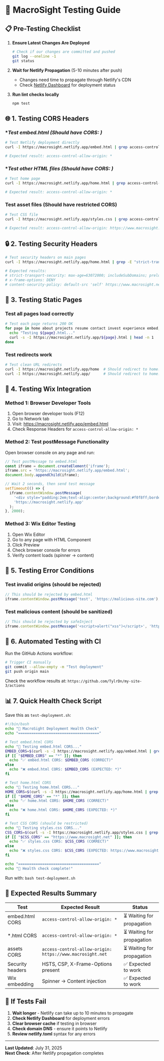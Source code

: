 # 🧪 MacroSight Testing Guide

## 📋 **Pre-Testing Checklist**

1. **Ensure Latest Changes Are Deployed**
   ```bash
   # Check if our changes are committed and pushed
   git log --oneline -1
   git status
   ```

2. **Wait for Netlify Propagation** (5-10 minutes after push)
   - Changes need time to propagate through Netlify's CDN
   - Check [Netlify Dashboard](https://app.netlify.com) for deployment status

3. **Run lint checks locally**
   ```bash
   npm test
   ```

## 🌐 **1. Testing CORS Headers**

### **Test embed.html (Should have CORS: *)**
```bash
# Test Netlify deployment directly
curl -I https://macrosight.netlify.app/embed.html | grep access-control-allow-origin

# Expected result: access-control-allow-origin: *
```

### **Test other HTML files (Should have CORS: *)**
```bash
# Test home page
curl -I https://macrosight.netlify.app/home.html | grep access-control-allow-origin

# Expected result: access-control-allow-origin: *
```

### **Test asset files (Should have restricted CORS)**
```bash
# Test CSS file
curl -I https://macrosight.netlify.app/styles.css | grep access-control-allow-origin

# Expected result: access-control-allow-origin: https://www.macrosight.net
```

## 🔒 **2. Testing Security Headers**

```bash
# Test security headers on main pages
curl -I https://macrosight.netlify.app/home.html | grep -E "strict-transport-security|x-frame-options|content-security-policy"

# Expected results:
# strict-transport-security: max-age=63072000; includeSubDomains; preload
# x-frame-options: DENY
# content-security-policy: default-src 'self' https://www.macrosight.net https://macrosight.netlify.app
```

## 📱 **3. Testing Static Pages**

### **Test all pages load correctly**
```bash
# Test each page returns 200 OK
for page in home about projects resume contact invest experience embed; do
  echo "Testing ${page}.html..."
  curl -s -I https://macrosight.netlify.app/${page}.html | head -n 1
done
```

### **Test redirects work**
```bash
# Test clean URL redirects
curl -I https://macrosight.netlify.app/home  # Should redirect to home.html
curl -I https://macrosight.netlify.app/      # Should redirect to home.html
```

## 🎯 **4. Testing Wix Integration**

### **Method 1: Browser Developer Tools**
1. Open browser developer tools (F12)
2. Go to Network tab
3. Visit: https://macrosight.netlify.app/embed.html
4. Check Response Headers for `access-control-allow-origin: *`

### **Method 2: Test postMessage Functionality**
Open browser console on any page and run:
```javascript
// Test postMessage to embed.html
const iframe = document.createElement('iframe');
iframe.src = 'https://macrosight.netlify.app/embed.html';
document.body.appendChild(iframe);

// Wait 2 seconds, then send test message
setTimeout(() => {
  iframe.contentWindow.postMessage(
    '<div style="padding:2em;text-align:center;background:#f0f8ff;border:2px solid #0084ff;border-radius:8px;"><h2>🎉 Test Successful!</h2><p>postMessage integration is working correctly.</p></div>',
    'https://macrosight.netlify.app'
  );
}, 2000);
```

### **Method 3: Wix Editor Testing**
1. Open Wix Editor
2. Go to any page with HTML Component
3. Click Preview
4. Check browser console for errors
5. Verify content loads (spinner → content)

## 🚨 **5. Testing Error Conditions**

### **Test invalid origins (should be rejected)**
```javascript
// This should be rejected by embed.html
iframe.contentWindow.postMessage('test', 'https://malicious-site.com');
```

### **Test malicious content (should be sanitized)**
```javascript
// This should be rejected by safeInject
iframe.contentWindow.postMessage('<script>alert("xss")</script>', 'https://macrosight.netlify.app');
```

## 🔧 **6. Automated Testing with CI**

Run the GitHub Actions workflow:
```bash
# Trigger CI manually
git commit --allow-empty -m "Test deployment"
git push origin main
```

Check the workflow results at:
`https://github.com/TylrDn/my-site-3/actions`

## 📊 **7. Quick Health Check Script**

Save this as `test-deployment.sh`:
```bash
#!/bin/bash
echo "🧪 MacroSight Deployment Health Check"
echo "====================================="

# Test embed.html CORS
echo "📍 Testing embed.html CORS..."
EMBED_CORS=$(curl -s -I https://macrosight.netlify.app/embed.html | grep -i access-control-allow-origin | cut -d' ' -f2-)
if [[ "$EMBED_CORS" == "*" ]]; then
  echo "✅ embed.html CORS: $EMBED_CORS (CORRECT)"
else
  echo "❌ embed.html CORS: $EMBED_CORS (EXPECTED: *)"
fi

# Test home.html CORS  
echo "📍 Testing home.html CORS..."
HOME_CORS=$(curl -s -I https://macrosight.netlify.app/home.html | grep -i access-control-allow-origin | cut -d' ' -f2-)
if [[ "$HOME_CORS" == "*" ]]; then
  echo "✅ home.html CORS: $HOME_CORS (CORRECT)"
else
  echo "❌ home.html CORS: $HOME_CORS (EXPECTED: *)"
fi

# Test CSS CORS (should be restricted)
echo "📍 Testing styles.css CORS..."
CSS_CORS=$(curl -s -I https://macrosight.netlify.app/styles.css | grep -i access-control-allow-origin | cut -d' ' -f2-)
if [[ "$CSS_CORS" == "https://www.macrosight.net" ]]; then
  echo "✅ styles.css CORS: $CSS_CORS (CORRECT)"
else
  echo "❌ styles.css CORS: $CSS_CORS (EXPECTED: https://www.macrosight.net)"
fi

echo "====================================="
echo "🏁 Health check complete!"
```

Run with: `bash test-deployment.sh`

## 🎯 **Expected Results Summary**

| Test | Expected Result | Status |
|------|----------------|--------|
| embed.html CORS | `access-control-allow-origin: *` | ⏳ Waiting for propagation |
| *.html CORS | `access-control-allow-origin: *` | ⏳ Waiting for propagation |
| assets CORS | `access-control-allow-origin: https://www.macrosight.net` | ⏳ Waiting for propagation |
| Security headers | HSTS, CSP, X-Frame-Options present | ✅ Expected to work |
| Wix embedding | Spinner → Content injection | ✅ Expected to work |

## 🔄 **If Tests Fail**

1. **Wait longer** - Netlify can take up to 10 minutes to propagate
2. **Check Netlify Dashboard** for deployment errors
3. **Clear browser cache** if testing in browser
4. **Check domain DNS** - ensure it points to Netlify
5. **Review netlify.toml** syntax for any errors

---
**Last Updated**: July 31, 2025  
**Next Check**: After Netlify propagation completes
